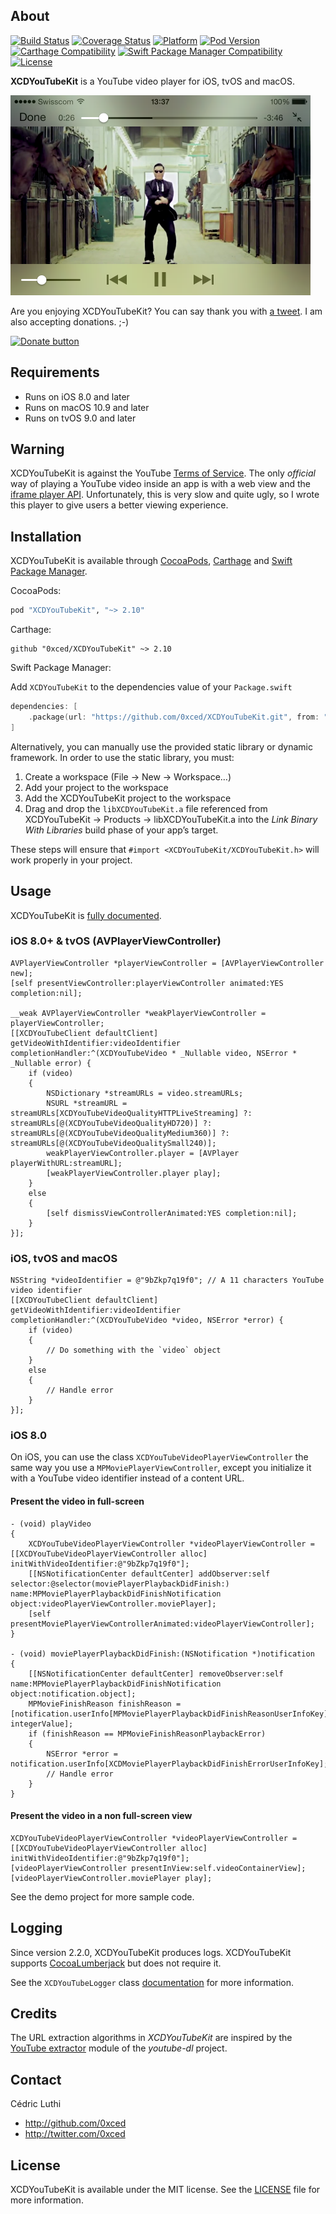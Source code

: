 ## About

[![Build Status](https://img.shields.io/circleci/project/0xced/XCDYouTubeKit/develop.svg?style=flat)](https://circleci.com/gh/0xced/XCDYouTubeKit)
[![Coverage Status](https://img.shields.io/codecov/c/github/0xced/XCDYouTubeKit/develop.svg?style=flat)](https://codecov.io/gh/0xced/XCDYouTubeKit/branch/develop)
[![Platform](https://img.shields.io/cocoapods/p/XCDYouTubeKit.svg?style=flat)](http://cocoadocs.org/docsets/XCDYouTubeKit/)
[![Pod Version](https://img.shields.io/cocoapods/v/XCDYouTubeKit.svg?style=flat)](https://cocoapods.org/pods/XCDYouTubeKit)
[![Carthage Compatibility](https://img.shields.io/badge/Carthage-compatible-4BC51D.svg?style=flat)](https://github.com/Carthage/Carthage/)
[![Swift Package Manager Compatibility](https://img.shields.io/badge/Swift%20Package%20Manager-compatible-brightgreen)](ttps://swift.org/package-manager/)
[![License](https://img.shields.io/cocoapods/l/XCDYouTubeKit.svg?style=flat)](LICENSE)

**XCDYouTubeKit** is a YouTube video player for iOS, tvOS and macOS.

<img src="Screenshots/XCDYouTubeVideoPlayerViewController.png" width="480" height="320">

Are you enjoying XCDYouTubeKit? You can say thank you with [a tweet](https://twitter.com/intent/tweet?text=%400xced%20Thank%20you%20for%20XCDYouTubeKit%2E). I am also accepting donations. ;-)

[![Donate button](https://www.paypalobjects.com/en_US/i/btn/btn_donateCC_LG.gif)](https://www.paypal.com/cgi-bin/webscr?cmd=_s-xclick&hosted_button_id=MGEPRSNQFMV3W)

## Requirements

- Runs on iOS 8.0 and later
- Runs on macOS 10.9 and later
- Runs on tvOS 9.0 and later

## Warning

XCDYouTubeKit is against the YouTube [Terms of Service](https://www.youtube.com/t/terms). The only *official* way of playing a YouTube video inside an app is with a web view and the [iframe player API](https://developers.google.com/youtube/iframe_api_reference). Unfortunately, this is very slow and quite ugly, so I wrote this player to give users a better viewing experience.

## Installation

XCDYouTubeKit is available through [CocoaPods](https://cocoapods.org/), [Carthage](https://github.com/Carthage/Carthage) and [Swift Package Manager](https://swift.org/package-manager/).

CocoaPods:

```ruby
pod "XCDYouTubeKit", "~> 2.10"
```

Carthage:

```objc
github "0xced/XCDYouTubeKit" ~> 2.10
```

Swift Package Manager:

Add `XCDYouTubeKit` to the dependencies value of your `Package.swift`

```swift
dependencies: [
	.package(url: "https://github.com/0xced/XCDYouTubeKit.git", from: "2.10.0")
]
```

Alternatively, you can manually use the provided static library or dynamic framework. In order to use the static library, you must:

1. Create a workspace (File → New → Workspace…)
2. Add your project to the workspace
3. Add the XCDYouTubeKit project to the workspace
4. Drag and drop the `libXCDYouTubeKit.a` file referenced from XCDYouTubeKit → Products → libXCDYouTubeKit.a into the *Link Binary With Libraries* build phase of your app’s target.

These steps will ensure that `#import <XCDYouTubeKit/XCDYouTubeKit.h>` will work properly in your project.

## Usage

XCDYouTubeKit is [fully documented](http://cocoadocs.org/docsets/XCDYouTubeKit/).

### iOS 8.0+ & tvOS (AVPlayerViewController)

```objc 
AVPlayerViewController *playerViewController = [AVPlayerViewController new];
[self presentViewController:playerViewController animated:YES completion:nil];

__weak AVPlayerViewController *weakPlayerViewController = playerViewController;
[[XCDYouTubeClient defaultClient] getVideoWithIdentifier:videoIdentifier completionHandler:^(XCDYouTubeVideo * _Nullable video, NSError * _Nullable error) {
    if (video)
    {
        NSDictionary *streamURLs = video.streamURLs;
        NSURL *streamURL = streamURLs[XCDYouTubeVideoQualityHTTPLiveStreaming] ?: streamURLs[@(XCDYouTubeVideoQualityHD720)] ?: streamURLs[@(XCDYouTubeVideoQualityMedium360)] ?: streamURLs[@(XCDYouTubeVideoQualitySmall240)];
        weakPlayerViewController.player = [AVPlayer playerWithURL:streamURL];
        [weakPlayerViewController.player play];
    }
    else
    {
        [self dismissViewControllerAnimated:YES completion:nil];
    }
}];
```

### iOS, tvOS and macOS

```objc
NSString *videoIdentifier = @"9bZkp7q19f0"; // A 11 characters YouTube video identifier
[[XCDYouTubeClient defaultClient] getVideoWithIdentifier:videoIdentifier completionHandler:^(XCDYouTubeVideo *video, NSError *error) {
	if (video)
	{
		// Do something with the `video` object
	}
	else
	{
		// Handle error
	}
}];
```

### iOS 8.0

On iOS, you can use the class `XCDYouTubeVideoPlayerViewController` the same way you use a `MPMoviePlayerViewController`, except you initialize it with a YouTube video identifier instead of a content URL.

#### Present the video in full-screen

```objc
- (void) playVideo
{
	XCDYouTubeVideoPlayerViewController *videoPlayerViewController = [[XCDYouTubeVideoPlayerViewController alloc] initWithVideoIdentifier:@"9bZkp7q19f0"];
	[[NSNotificationCenter defaultCenter] addObserver:self selector:@selector(moviePlayerPlaybackDidFinish:) name:MPMoviePlayerPlaybackDidFinishNotification object:videoPlayerViewController.moviePlayer];
	[self presentMoviePlayerViewControllerAnimated:videoPlayerViewController];
}

- (void) moviePlayerPlaybackDidFinish:(NSNotification *)notification
{
	[[NSNotificationCenter defaultCenter] removeObserver:self name:MPMoviePlayerPlaybackDidFinishNotification object:notification.object];
	MPMovieFinishReason finishReason = [notification.userInfo[MPMoviePlayerPlaybackDidFinishReasonUserInfoKey] integerValue];
	if (finishReason == MPMovieFinishReasonPlaybackError)
	{
		NSError *error = notification.userInfo[XCDMoviePlayerPlaybackDidFinishErrorUserInfoKey];
		// Handle error
	}
}

```

#### Present the video in a non full-screen view

```objc
XCDYouTubeVideoPlayerViewController *videoPlayerViewController = [[XCDYouTubeVideoPlayerViewController alloc] initWithVideoIdentifier:@"9bZkp7q19f0"];
[videoPlayerViewController presentInView:self.videoContainerView];
[videoPlayerViewController.moviePlayer play];
```

See the demo project for more sample code.

## Logging

Since version 2.2.0, XCDYouTubeKit produces logs. XCDYouTubeKit supports [CocoaLumberjack](https://github.com/CocoaLumberjack/CocoaLumberjack) but does not require it.

See the `XCDYouTubeLogger` class [documentation](http://cocoadocs.org/docsets/XCDYouTubeKit/) for more information.

## Credits

The URL extraction algorithms in *XCDYouTubeKit* are inspired by the [YouTube extractor](https://github.com/rg3/youtube-dl/blob/master/youtube_dl/extractor/youtube.py) module of the *youtube-dl* project.

## Contact

Cédric Luthi

- http://github.com/0xced
- http://twitter.com/0xced

## License

XCDYouTubeKit is available under the MIT license. See the [LICENSE](LICENSE) file for more information.
